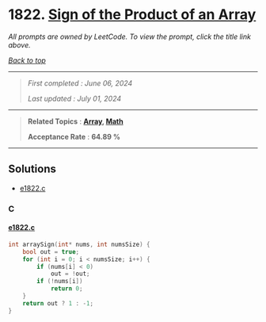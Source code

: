 # 1822. [Sign of the Product of an Array](<https://leetcode.com/problems/sign-of-the-product-of-an-array>)

*All prompts are owned by LeetCode. To view the prompt, click the title link above.*

*[Back to top](<../README.md>)*

------

> *First completed : June 06, 2024*
>
> *Last updated : July 01, 2024*

------

> **Related Topics** : **[Array](<by_topic/Array.md>), [Math](<by_topic/Math.md>)**
>
> **Acceptance Rate** : **64.89 %**

------

## Solutions

- [e1822.c](<../my-submissions/e1822.c>)
### C
#### [e1822.c](<../my-submissions/e1822.c>)
```C
int arraySign(int* nums, int numsSize) {
    bool out = true;
    for (int i = 0; i < numsSize; i++) {
        if (nums[i] < 0)
            out = !out;
        if (!nums[i])
            return 0;
    }
    return out ? 1 : -1;
}
```

